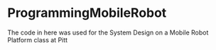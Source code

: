 # ProgrammingMobileRobot
The code in here was used for the System Design on a Mobile Robot Platform class at Pitt
